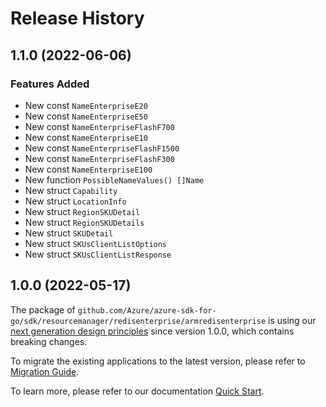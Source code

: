 # Release History

## 1.1.0 (2022-06-06)
### Features Added

- New const `NameEnterpriseE20`
- New const `NameEnterpriseE50`
- New const `NameEnterpriseFlashF700`
- New const `NameEnterpriseE10`
- New const `NameEnterpriseFlashF1500`
- New const `NameEnterpriseFlashF300`
- New const `NameEnterpriseE100`
- New function `PossibleNameValues() []Name`
- New struct `Capability`
- New struct `LocationInfo`
- New struct `RegionSKUDetail`
- New struct `RegionSKUDetails`
- New struct `SKUDetail`
- New struct `SKUsClientListOptions`
- New struct `SKUsClientListResponse`


## 1.0.0 (2022-05-17)

The package of `github.com/Azure/azure-sdk-for-go/sdk/resourcemanager/redisenterprise/armredisenterprise` is using our [next generation design principles](https://azure.github.io/azure-sdk/general_introduction.html) since version 1.0.0, which contains breaking changes.

To migrate the existing applications to the latest version, please refer to [Migration Guide](https://aka.ms/azsdk/go/mgmt/migration).

To learn more, please refer to our documentation [Quick Start](https://aka.ms/azsdk/go/mgmt).